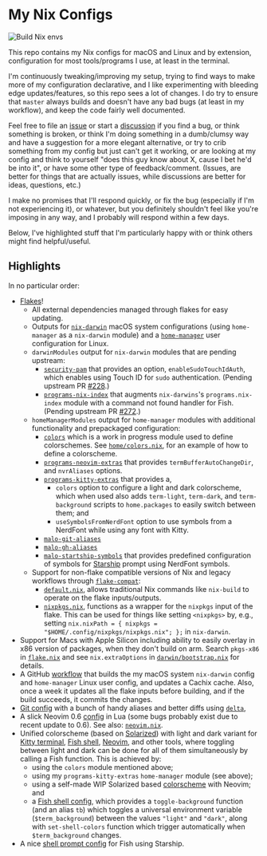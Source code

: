 # My Nix Configs

![Build Nix envs](https://github.com/malob/nixpkgs/workflows/Build%20Nix%20envs/badge.svg)

This repo contains my Nix configs for macOS and Linux and by extension, configuration for most tools/programs I use, at least in the terminal.

I'm continuously tweaking/improving my setup, trying to find ways to make more of my configuration declarative, and I like experimenting with bleeding edge updates/features, so this repo sees a lot of changes. I do try to ensure that `master` always builds and doesn't have any bad bugs (at least in my workflow), and keep the code fairly well documented.

Feel free to file an [issue](https://github.com/malob/nixpkgs/issues) or start a [discussion](https://github.com/malob/nixpkgs/discussions) if you find a bug, or think something is broken, or think I'm doing something in a dumb/clumsy way and have a suggestion for a more elegant alternative, or try to crib something from my config but just can't get it working, or are looking at my config and think to yourself "does this guy know about X, cause I bet he'd be into it", or have some other type of feedback/comment. (Issues, are better for things that are actually issues, while discussions are better for ideas, questions, etc.)

I make no promises that I'll respond quickly, or fix the bug (especially if I'm not experiencing it), or whatever, but you definitely shouldn't feel like you're imposing in any way, and I probably will respond within a few days.

Below, I've highlighted stuff that I'm particularly happy with or think others might find helpful/useful.

## Highlights

In no particular order:

* [Flakes](./flake.nix)!
  * All external dependencies managed through flakes for easy updating.
  * Outputs for [`nix-darwin`](https://github.com/LnL7/nix-darwin) macOS system configurations (using `home-manager` as a `nix-darwin` module) and a [`home-manager`](https://github.com/nix-community/home-manager) user configuration for Linux.
  * `darwinModules` output for `nix-darwin` modules that are pending upstream:
    * [`security-pam`](./modules/darwin/security/pam.nix) that provides an option, `enableSudoTouchIdAuth`, which enables using Touch ID for `sudo` authentication. (Pending upstream PR [#228](https://github.com/LnL7/nix-darwin/pull/228).)
    * [`programs-nix-index`](./modules/darwin/programs/nix-index.nix) that augments `nix-darwins`'s `programs.nix-index` module with a command not found handler for Fish. (Pending upstream PR [#272](https://github.com/LnL7/nix-darwin/pull/272).)
  * `homeManagerModules` output for `home-manager` modules with additional functionality and prepackaged configuration:
    * [`colors`](./modules/home/colors) which is a work in progress module used to define colorschemes. See [`home/colors.nix`](./home/colors.nix), for an example of how to define a colorscheme.
    * [`programs-neovim-extras`](./modules/home/programs/neovim/extras.nix) that provides `termBufferAutoChangeDir`, and `nvrAliases` options.
    * [`programs-kitty-extras`](./modules/home/programs/kitty/extras.nix) that provides a,
      * `colors` option to configure a light and dark colorscheme, which when used also adds `term-light`, `term-dark`, and `term-background` scripts to `home.packages` to easily switch between them; and
      * `useSymbolsFromNerdFont` option to use symbols from a NerdFont while using any font with Kitty.
    * [`malo-git-aliases`](./home/git-aliases.nix)
    * [`malo-gh-aliases`](./home/gh-aliases.nix)
    * [`malo-startship-symbols`](./home/starship-symbols.nix) that provides predefined configuration of symbols for [Starship](https://starship.rs) prompt using NerdFont symbols.
  * Support for non-flake compatible versions of Nix and legacy workflows through [`flake-compat`](https://nixos.wiki/wiki/Flakes#Using_flakes_project_from_a_legacy_Nix):
    * [`default.nix`](./default.nix), allows traditional Nix commands like `nix-build` to operate on the flake inputs/outputs.
    * [`nixpkgs.nix`](./nixpkgs.nix), functions as a wrapper for the `nixpkgs` input of the flake. This can be used for things like setting `<nixpkgs>` by, e.g., setting `nix.nixPath = { nixpkgs = "$HOME/.config/nixpkgs/nixpkgs.nix"; };` in `nix-darwin`.
* Support for Macs with Apple Silicon including ability to easily overlay in x86 version of packages, when they don't build on arm. Search `pkgs-x86` in [`flake.nix`](./flake.nix) and see `nix.extraOptions` in [`darwin/bootstrap.nix`](./darwin/bootstrap.nix) for details.
* A GitHub [workflow](./.github/workflows/ci.yml) that builds the my macOS system `nix-darwin` config and `home-manager` Linux user config, and updates a Cachix cache. Also, once a week it updates all the flake inputs before building, and if the build succeeds, it commits the changes.
* [Git config](./home/git.nix) with a bunch of handy aliases and better diffs using [`delta`](https://github.com/dandavison/delta),
* A slick Neovim 0.6 [config](./configs/nvim) in Lua (some bugs probably exist due to recent update to 0.6). See also: [`neovim.nix`](./home/neovim.nix).
* Unified colorscheme (based on [Solarized](https://ethanschoonover.com/solarized/)) with light and dark variant for [Kitty terminal](https://sw.kovidgoyal.net/kitty), [Fish shell](https://fishshell.com), [Neovim](https://neovim.io), and other tools, where toggling between light and dark can be done for all of them simultaneously by calling a Fish function. This is achieved by:
  * using the `colors` module mentioned above;
  * using my `programs-kitty-extras` `home-manager` module (see above);
  * using a self-made WIP Solarized based [colorscheme](./configs/nvim/lua/malo/theme.lua) with Neovim; and
  * a [Fish shell config](./home/fish.nix), which provides a `toggle-background` function (and an alias `tb`) which toggles a universal environment variable (`$term_background`) between the values `"light"` and `"dark"`, along with `set-shell-colors` function which trigger automatically when `$term_background` changes.
* A nice [shell prompt config](./home/starship.nix) for Fish using Starship.
